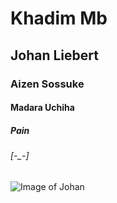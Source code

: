 # Khadim Mb
## Johan Liebert
### Aizen Sossuke
#### Madara Uchiha
##### Pain
###### [-_-]

![Image of Johan](https://static.wikia.nocookie.net/obluda/images/f/ff/Johan.png/revision/latest?cb=20250427000122)
